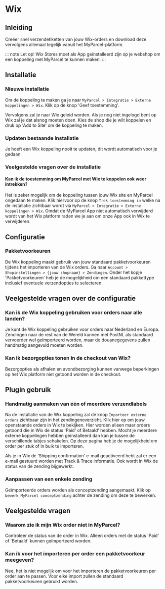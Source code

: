 # Wix

## Inleiding

Creëer snel verzendetiketten van jouw Wix-orders en download deze vervolgens allemaal tegelijk vanuit het MyParcel-platform.

::: note
Let op! Wix Stores moet als App geïnstalleerd zijn op je webshop om een koppeling met MyParcel te kunnen maken.
:::

## Installatie

### Nieuwe installatie

Om de koppeling te maken ga je naar
`MyParcel > Integratie > Externe koppelingen > Wix`. Klik op de knop 'Geef
toestemming'.

<MPImg src="/documentation/wix/wix-myparcel-backoffice.jpg" alt="Wix backoffice" />

Vervolgens zal je naar Wix geleid worden. Als je nog niet ingelogd bent op Wix zal je dat alsnog moeten doen. Kies de shop die je wilt koppelen en druk op 'Add to Site' om de koppeling te maken.

<MPImg src="/documentation/wix/wix-authenticatie.jpg" alt="Wix authentication" />

### Updaten bestaande installatie

Je hoeft een Wix koppeling nooit te updaten, dit wordt automatisch voor je
gedaan.

### Veelgestelde vragen over de installatie

#### Kan ik de toestemming om MyParcel met Wix te koppelen ook weer intrekken?

Het is zeker mogelijk om de koppeling tussen jouw Wix site en MyParcel ongedaan te maken. Klik hiervoor op de knop `Trek toestemming in` welke na de installatie zichtbaar wordt via `MyParcel > Integratie > Externe koppelingen > Wix`. Omdat de MyParcel App niet automatisch verwijderd wordt van het Wix platform raden we je aan om onze App ook in Wix te verwijderen.

## Configuratie

### Pakketvoorkeuren

De Wix koppeling maakt gebruik van jouw standaard pakketvoorkeuren tijdens het importeren van de Wix orders. Ga naar `Account > Shopinstellingen > {jouw shopnaam} > Zendingen`. Onder het kopje 'Pakketvoorkeuren' heb je de mogelijkheid om een standaard pakkettype inclusief eventuele verzendopties te selecteren.

## Veelgestelde vragen over de configuratie

### Kan ik de Wix koppeling gebruiken voor orders naar alle landen?

Je kunt de Wix koppeling gebruiken voor orders naar Nederland en Europa. Zendingen naar de rest van de Wereld kunnen met PostNL als standaard vervoerder wel geïmporteerd worden, maar de douanegegevens zullen handmatig aangevuld moeten worden.

### Kan ik bezorgopties tonen in de checkout van Wix?

Bezorgopties als afhalen en avondbezorging kunnen vanwege beperkingen op het Wix platform niet getoond worden in de checkout.

## Plugin gebruik

### Handmatig aanmaken van één of meerdere verzendlabels

Na de installatie van de Wix koppeling zal de knop `Importeer externe orders` zichtbaar zijn in het zendingenoverzicht. Klik hier op om jouw openstaande orders in Wix te bekijken. Hier worden alleen maar orders getoond die in Wix de status 'Paid' of Betaald' hebben. Mocht je meerdere externe koppelingen hebben geïnstalleerd dan kan je tussen de verschillende tabjes schakelen. Op deze pagina heb je de mogelijkheid om order per stuk of in bulk te importeren.

Als je in Wix de 'Shipping confirmation' e-mail geactiveerd hebt zal er een e-mail gestuurd worden met Track & Trace informatie. Ook wordt in Wix de status van de zending bijgewerkt.

### Aanpassen van een enkele zending

Geïmporteerde orders worden als conceptzending aangemaakt. Klik op `bewerk MyParcel conceptzending` achter de zending om deze te bewerken.

## Veelgestelde vragen

### Waarom zie ik mijn Wix order niet in MyParcel?

Controleer de status van de order in Wix. Alleen orders met de status 'Paid' of 'Betaald' kunnen geïmporteerd worden.

### Kan ik voor het importeren per order een pakketvoorkeur meegeven?

Nee, het is niet mogelijk om voor het importeren de pakketvoorkeuren per order aan te passen. Voor elke import zullen de standaard pakketvoorkeuren gebruikt worden.

